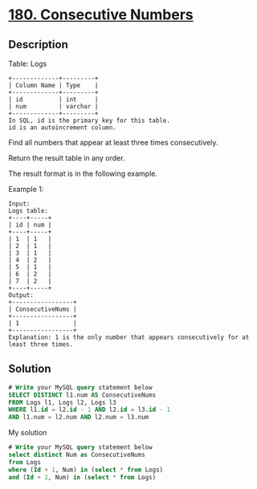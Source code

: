 # [180. Consecutive Numbers](https://leetcode.com/problems/consecutive-numbers/)

## Description

Table: Logs

```
+-------------+---------+
| Column Name | Type    |
+-------------+---------+
| id          | int     |
| num         | varchar |
+-------------+---------+
In SQL, id is the primary key for this table.
id is an autoincrement column.
```

Find all numbers that appear at least three times consecutively.

Return the result table in any order.

The result format is in the following example.

Example 1:

```
Input: 
Logs table:
+----+-----+
| id | num |
+----+-----+
| 1  | 1   |
| 2  | 1   |
| 3  | 1   |
| 4  | 2   |
| 5  | 1   |
| 6  | 2   |
| 7  | 2   |
+----+-----+
Output: 
+-----------------+
| ConsecutiveNums |
+-----------------+
| 1               |
+-----------------+
Explanation: 1 is the only number that appears consecutively for at least three times.
```

## Solution

```sql
# Write your MySQL query statement below
SELECT DISTINCT l1.num AS ConsecutiveNums
FROM Logs l1, Logs l2, Logs l3
WHERE l1.id = l2.id - 1 AND l2.id = l3.id - 1
AND l1.num = l2.num AND l2.num = l3.num
```

My solution

```sql
# Write your MySQL query statement below
select distinct Num as ConsecutiveNums
from Logs
where (Id + 1, Num) in (select * from Logs) 
and (Id + 2, Num) in (select * from Logs)
```
